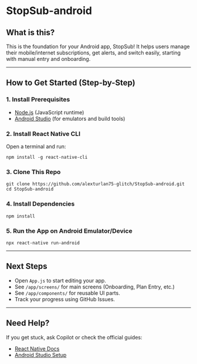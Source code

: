 # StopSub-android

## What is this?
This is the foundation for your Android app, StopSub! It helps users manage their mobile/internet subscriptions, get alerts, and switch easily, starting with manual entry and onboarding.

---

## How to Get Started (Step-by-Step)

### 1. Install Prerequisites
- [Node.js](https://nodejs.org/en/download/) (JavaScript runtime)
- [Android Studio](https://developer.android.com/studio) (for emulators and build tools)

### 2. Install React Native CLI
Open a terminal and run:
```
npm install -g react-native-cli
```

### 3. Clone This Repo
```
git clone https://github.com/alexturlan75-glitch/StopSub-android.git
cd StopSub-android
```

### 4. Install Dependencies
```
npm install
```

### 5. Run the App on Android Emulator/Device
```
npx react-native run-android
```

---

## Next Steps
- Open `App.js` to start editing your app.
- See `/app/screens/` for main screens (Onboarding, Plan Entry, etc.)
- See `/app/components/` for reusable UI parts.
- Track your progress using GitHub Issues.

---

## Need Help?
If you get stuck, ask Copilot or check the official guides:
- [React Native Docs](https://reactnative.dev/docs/environment-setup)
- [Android Studio Setup](https://developer.android.com/studio)